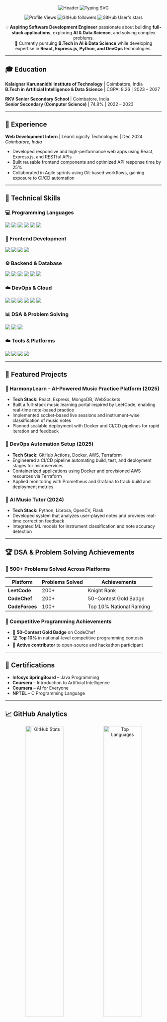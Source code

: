 <div align="center">

<img src="https://capsule-render.vercel.app/api?type=waving&color=DC2626&height=200&section=header&text=Steepan%20P&fontSize=60&fontAlignY=35&desc=Aspiring%20Software%20Development%20Engineer%20%7C%20Full-Stack%20Developer&descAlignY=60&descAlign=50&fontColor=ffffff&animation=twinkling&stroke=DC2626&strokeWidth=2" alt="Header" />

<img src="https://readme-typing-svg.herokuapp.com?font=Fira+Code&size=22&duration=3000&pause=1000&color=DC2626&center=true&vCenter=true&width=600&lines=💡+Aspiring+Software+Development+Engineer;🚀+Full-Stack+Developer+%26+Problem+Solver;⚡+AI+%26+Data+Science+Enthusiast;🌟+Building+Innovative+Solutions" alt="Typing SVG" />

</div>

<div align="center">

![Profile Views](https://komarev.com/ghpvc/?username=steepanProjects&color=DC2626&style=for-the-badge&label=Profile+Views)
![GitHub followers](https://img.shields.io/github/followers/steepanProjects?style=for-the-badge&logo=github&color=DC2626&labelColor=000000)
![GitHub User's stars](https://img.shields.io/github/stars/steepanProjects?style=for-the-badge&logo=github&color=DC2626&labelColor=000000)

</div>

<div align="center">

💡 **Aspiring Software Development Engineer** passionate about building **full-stack applications**, exploring **AI & Data Science**, and solving complex problems.  
🚀 Currently pursuing **B.Tech in AI & Data Science** while developing expertise in **React, Express.js, Python, and DevOps** technologies.

</div>  

---

## 🎓 Education

**Kalaignar Karunanidhi Institute of Technology** | Coimbatore, India  
**B.Tech in Artificial Intelligence & Data Science** | CGPA: 8.26 | 2023 – 2027

**RKV Senior Secondary School** | Coimbatore, India  
**Senior Secondary (Computer Science)** | 74.8% | 2022 – 2023

---

## 💼 Experience

**Web Development Intern** | LearnLogicify Technologies | Dec 2024  
*Coimbatore, India*

- Developed responsive and high-performance web apps using React, Express.js, and RESTful APIs
- Built reusable frontend components and optimized API response time by 25%
- Collaborated in Agile sprints using Git-based workflows, gaining exposure to CI/CD automation

---

## 🔧 Technical Skills  

### 💻 Programming Languages  
<p align="left">
  <img src="https://img.shields.io/badge/Python-3776AB?style=for-the-badge&logo=python&logoColor=white"/>
  <img src="https://img.shields.io/badge/JavaScript-F7DF1E?style=for-the-badge&logo=javascript&logoColor=black"/>
  <img src="https://img.shields.io/badge/C++-00599C?style=for-the-badge&logo=c%2B%2B&logoColor=white"/>
  <img src="https://img.shields.io/badge/Java-007396?style=for-the-badge&logo=java&logoColor=white"/>
  <img src="https://img.shields.io/badge/SQL-336791?style=for-the-badge&logo=postgresql&logoColor=white"/>
  <img src="https://img.shields.io/badge/Bash-4EAA25?style=for-the-badge&logo=gnu-bash&logoColor=white"/>
</p>  

### 🎨 Frontend Development  
<p align="left">
  <img src="https://img.shields.io/badge/React-20232A?style=for-the-badge&logo=react&logoColor=61DAFB"/>
  <img src="https://img.shields.io/badge/Node.js-339933?style=for-the-badge&logo=node.js&logoColor=white"/>
  <img src="https://img.shields.io/badge/HTML5-E34F26?style=for-the-badge&logo=html5&logoColor=white"/>
  <img src="https://img.shields.io/badge/CSS3-1572B6?style=for-the-badge&logo=css3&logoColor=white"/>
</p>  

### ⚙️ Backend & Database  
<p align="left">
  <img src="https://img.shields.io/badge/Express.js-404D59?style=for-the-badge&logo=express&logoColor=white"/>
  <img src="https://img.shields.io/badge/Flask-000000?style=for-the-badge&logo=flask&logoColor=white"/>
  <img src="https://img.shields.io/badge/MongoDB-4EA94B?style=for-the-badge&logo=mongodb&logoColor=white"/>
  <img src="https://img.shields.io/badge/MySQL-4479A1?style=for-the-badge&logo=mysql&logoColor=white"/>
  <img src="https://img.shields.io/badge/REST-02569B?style=for-the-badge&logo=postman&logoColor=white"/>
  <img src="https://img.shields.io/badge/WebSockets-010101?style=for-the-badge&logo=socket.io&logoColor=white"/>
</p>  

### ☁️ DevOps & Cloud  
<p align="left">
  <img src="https://img.shields.io/badge/Docker-2496ED?style=for-the-badge&logo=docker&logoColor=white"/>
  <img src="https://img.shields.io/badge/GitHub_Actions-2088FF?style=for-the-badge&logo=github-actions&logoColor=white"/>
  <img src="https://img.shields.io/badge/AWS-232F3E?style=for-the-badge&logo=amazon-aws&logoColor=white"/>
  <img src="https://img.shields.io/badge/Terraform-623CE4?style=for-the-badge&logo=terraform&logoColor=white"/>
  <img src="https://img.shields.io/badge/Prometheus-E6522C?style=for-the-badge&logo=prometheus&logoColor=white"/>
  <img src="https://img.shields.io/badge/Grafana-F46800?style=for-the-badge&logo=grafana&logoColor=white"/>
</p>  

### 📊 DSA & Problem Solving  
<p align="left">
  <img src="https://img.shields.io/badge/Data_Structures-000000?style=for-the-badge&logo=leetcode&logoColor=yellow"/>
  <img src="https://img.shields.io/badge/Problem_Solving-1F8ACB?style=for-the-badge&logo=codeforces&logoColor=white"/>
  <img src="https://img.shields.io/badge/System_Design-FF6B6B?style=for-the-badge&logo=architecture&logoColor=white"/>
</p>  

### ☁️ Tools & Platforms  
<p align="left">
  <img src="https://img.shields.io/badge/Git-F05032?style=for-the-badge&logo=git&logoColor=white"/>
  <img src="https://img.shields.io/badge/GitHub-181717?style=for-the-badge&logo=github&logoColor=white"/>
  <img src="https://img.shields.io/badge/VS_Code-0078D4?style=for-the-badge&logo=visual-studio-code&logoColor=white"/>
  <img src="https://img.shields.io/badge/Postman-FF6C37?style=for-the-badge&logo=postman&logoColor=white"/>
</p>    

---

## 📌 Featured Projects  

### 🎵 **HarmonyLearn** – AI-Powered Music Practice Platform (2025)
- **Tech Stack:** React, Express, MongoDB, WebSockets
- Built a full-stack music learning portal inspired by LeetCode, enabling real-time note-based practice
- Implemented socket-based live sessions and instrument-wise classification of music notes
- Planned scalable deployment with Docker and CI/CD pipelines for rapid iteration and feedback

### 🚀 **DevOps Automation Setup** (2025)
- **Tech Stack:** GitHub Actions, Docker, AWS, Terraform
- Engineered a CI/CD pipeline automating build, test, and deployment stages for microservices
- Containerized applications using Docker and provisioned AWS resources via Terraform
- Applied monitoring with Prometheus and Grafana to track build and deployment metrics

### 🤖 **AI Music Tutor** (2024)
- **Tech Stack:** Python, Librosa, OpenCV, Flask
- Developed system that analyzes user-played notes and provides real-time correction feedback
- Integrated ML models for instrument classification and note accuracy detection

---

## 🏆 DSA & Problem Solving Achievements

### 🌟 **500+ Problems Solved Across Platforms**

| Platform | Problems Solved | Achievements |
|----------|----------------|--------------|
| **LeetCode** | 200+ | Knight Rank |
| **CodeChef** | 200+ | 50-Contest Gold Badge |
| **CodeForces** | 100+ | Top 10% National Ranking |

### 🎯 **Competitive Programming Achievements**
- 🥇 **50-Contest Gold Badge** on CodeChef
- 🏆 **Top 10%** in national-level competitive programming contests
- 🚀 **Active contributor** to open-source and hackathon participant

---

## 📜 Certifications

- **Infosys SpringBoard** – Java Programming
- **Coursera** – Introduction to Artificial Intelligence  
- **Coursera** – AI for Everyone
- **NPTEL** – C Programming Language

---

## 📈 GitHub Analytics

<div align="center">

<img width="49%" src="https://github-readme-stats.vercel.app/api?username=steepanProjects&show_icons=true&theme=dark&hide_border=true&count_private=true&bg_color=0D1117&title_color=DC2626&text_color=FFFFFF&icon_color=DC2626&ring_color=DC2626&border_color=DC2626" alt="GitHub Stats" />
<img width="49%" src="https://github-readme-stats.vercel.app/api/top-langs/?username=steepanProjects&layout=compact&theme=dark&hide_border=true&bg_color=0D1117&title_color=DC2626&text_color=FFFFFF&border_color=DC2626" alt="Top Languages" />

</div>

<div align="center">

<img src="https://github-readme-streak-stats.herokuapp.com/?user=steepanProjects&theme=dark&hide_border=true&background=0D1117&stroke=DC2626&ring=DC2626&fire=DC2626&currStreakNum=FFFFFF&sideNums=FFFFFF&currStreakLabel=DC2626&sideLabels=DC2626&dates=FFFFFF" alt="GitHub Streak" />

</div>

<div align="center">

<img src="https://github-readme-activity-graph.vercel.app/graph?username=steepanProjects&theme=red&hide_border=true&bg_color=0D1117&color=DC2626&line=DC2626&point=FFFFFF&area=true&area_color=DC2626&title_color=DC2626" alt="Activity Graph" />

</div>

<div align="center">

<img src="https://raw.githubusercontent.com/steepanProjects/steepanProjects/output/github-contribution-grid-snake.svg" alt="github-snake" />

</div>  

---

## 🏆 GitHub Trophies

<div align="center">

<img src="https://github-profile-trophy.vercel.app/?username=dharaneesh-2005&theme=darkhub&no-frame=true&row=1&column=7&margin-w=15&margin-h=15" alt="GitHub Trophies" />

</div>

---

## 🌱 Currently Learning  
- Advanced AI/ML concepts and applications
- Microservices architecture and containerization
- Advanced Data Structures & Algorithms
- Full-Stack Development with modern frameworks
- DevOps and Cloud Computing best practices

---

## 📫 Connect with Me  
<p align="left">
  <a href="https://github.com/steepanProjects"><img src="https://img.shields.io/badge/GitHub-181717?style=for-the-badge&logo=github&logoColor=white"/></a>
  <a href="mailto:steepan430@gmail.com"><img src="https://img.shields.io/badge/Email-D14836?style=for-the-badge&logo=gmail&logoColor=white"/></a>
  <a href="tel:+918610242418"><img src="https://img.shields.io/badge/Phone-25D366?style=for-the-badge&logo=whatsapp&logoColor=white"/></a>
</p>  

---

<div align="center">

### 💡 Fun Fact
*"In the symphony of code and algorithms, every problem is a melody waiting to be composed!"*

**⭐ From [Steepan P](https://github.com/steepanProjects)**

</div>
